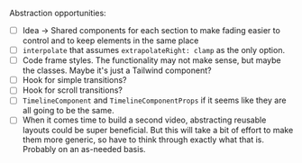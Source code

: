 Abstraction opportunities:

- [ ] Idea -> Shared components for each section to make fading easier to control and to keep elements in the same place
- [ ] `interpolate` that assumes `extrapolateRight: clamp` as the only option.
- [ ] Code frame styles. The functionality may not make sense, but maybe the classes. Maybe it's just a Tailwind component?
- [ ] Hook for simple transitions?
- [ ] Hook for scroll transitions?
- [ ] `TimelineComponent` and `TimelineComponentProps` if it seems like they are all going to be the same.
- [ ] When it comes time to build a second video, abstracting reusable layouts could be super beneficial. But this will take a bit of effort to make them more generic, so have to think through exactly what that is. Probably on an as-needed basis.
